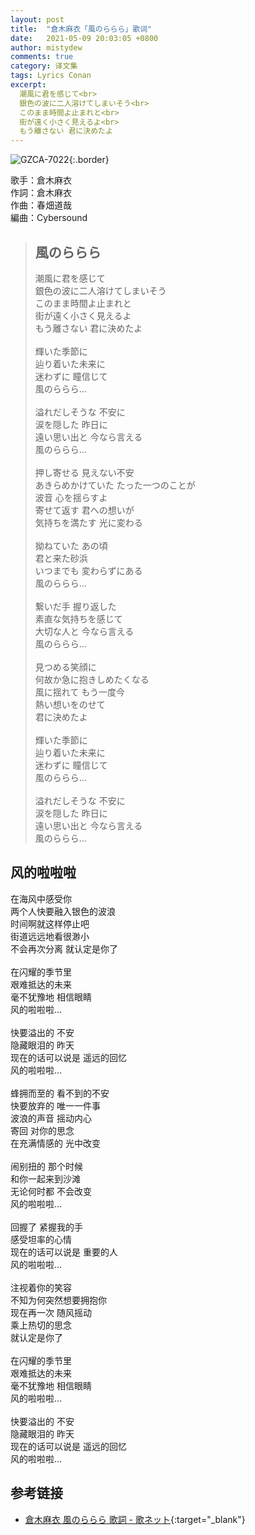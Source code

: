 ```yaml
---
layout: post
title:  "倉木麻衣「風のららら」歌词"
date:   2021-05-09 20:03:05 +0800
author: mistydew
comments: true
category: 译文集
tags: Lyrics Conan
excerpt:
  潮風に君を感じて<br>
  銀色の波に二人溶けてしまいそう<br>
  このまま時間よ止まれと<br>
  街が遠く小さく見えるよ<br>
  もう離さない 君に決めたよ
---
```

![GZCA-7022](https://www.mai-kuraki.com/jacket/sg/GZCA-7022.jpg){:.border}

歌手：倉木麻衣<br>
作詞：倉木麻衣<br>
作曲：春畑道哉<br>
編曲：Cybersound

<blockquote class="original">
  <h2>風のららら</h2>
  <p>
    潮風に君を感じて<br>
    銀色の波に二人溶けてしまいそう<br>
    このまま時間よ止まれと<br>
    街が遠く小さく見えるよ<br>
    もう離さない 君に決めたよ<br>
    <br>
    輝いた季節に<br>
    辿り着いた未来に<br>
    迷わずに 瞳信じて<br>
    風のららら…<br>
    <br>
    溢れだしそうな 不安に<br>
    涙を隠した 昨日に<br>
    遠い思い出と 今なら言える<br>
    風のららら…<br>
    <br>
    押し寄せる 見えない不安<br>
    あきらめかけていた たった一つのことが<br>
    波音 心を揺らすよ<br>
    寄せて返す 君への想いが<br>
    気持ちを満たす 光に変わる<br>
    <br>
    拗ねていた あの頃<br>
    君と来た砂浜<br>
    いつまでも 変わらずにある<br>
    風のららら…<br>
    <br>
    繋いだ手 握り返した<br>
    素直な気持ちを感じて<br>
    大切な人と 今なら言える<br>
    風のららら…<br>
    <br>
    見つめる笑顔に<br>
    何故か急に抱きしめたくなる<br>
    風に揺れて もう一度今<br>
    熱い想いをのせて<br>
    君に決めたよ<br>
    <br>
    輝いた季節に<br>
    辿り着いた未来に<br>
    迷わずに 瞳信じて<br>
    風のららら…<br>
    <br>
    溢れだしそうな 不安に<br>
    涙を隠した 昨日に<br>
    遠い思い出と 今なら言える<br>
    風のららら…
  </p>
</blockquote>

<div class="translation">
  <h2>风的啦啦啦</h2>
  <p>
    在海风中感受你<br>
    两个人快要融入银色的波浪<br>
    时间啊就这样停止吧<br>
    街道远远地看很渺小<br>
    不会再次分离 就认定是你了<br>
    <br>
    在闪耀的季节里<br>
    艰难抵达的未来<br>
    毫不犹豫地 相信眼睛<br>
    风的啦啦啦…<br>
    <br>
    快要溢出的 不安<br>
    隐藏眼泪的 昨天<br>
    现在的话可以说是 遥远的回忆<br>
    风的啦啦啦…<br>
    <br>
    蜂拥而至的 看不到的不安<br>
    快要放弃的 唯一一件事<br>
    波浪的声音 摇动内心<br>
    寄回 对你的思念<br>
    在充满情感的 光中改变<br>
    <br>
    闹别扭的 那个时候<br>
    和你一起来到沙滩<br>
    无论何时都 不会改变<br>
    风的啦啦啦…<br>
    <br>
    回握了 紧握我的手<br>
    感受坦率的心情<br>
    现在的话可以说是 重要的人<br>
    风的啦啦啦…<br>
    <br>
    注视着你的笑容<br>
    不知为何突然想要拥抱你<br>
    现在再一次 随风摇动<br>
    乘上热切的思念<br>
    就认定是你了<br>
    <br>
    在闪耀的季节里<br>
    艰难抵达的未来<br>
    毫不犹豫地 相信眼睛<br>
    风的啦啦啦…<br>
    <br>
    快要溢出的 不安<br>
    隐藏眼泪的 昨天<br>
    现在的话可以说是 遥远的回忆<br>
    风的啦啦啦…
  </p>
</div>

## 参考链接

* [倉木麻衣 風のららら 歌詞 - 歌ネット](https://www.uta-net.com/song/17382/){:target="_blank"}

